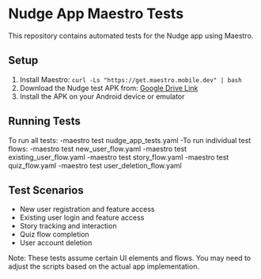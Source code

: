 # Nudge App Maestro Tests

This repository contains automated tests for the Nudge app using Maestro.

## Setup

1. Install Maestro: `curl -Ls "https://get.maestro.mobile.dev" | bash`
2. Download the Nudge test APK from: [Google Drive Link](https://drive.google.com/file/d/14DArV3YKWQFAk5w-H-4BlNCNOJNW4HEj/view?usp=sharing)
3. Install the APK on your Android device or emulator

## Running Tests

To run all tests:
-maestro test nudge_app_tests.yaml
-To run individual test flows:
  -maestro test new_user_flow.yaml
  -maestro test existing_user_flow.yaml
  -maestro test story_flow.yaml
  -maestro test quiz_flow.yaml
  -maestro test user_deletion_flow.yaml

## Test Scenarios

- New user registration and feature access
- Existing user login and feature access
- Story tracking and interaction
- Quiz flow completion
- User account deletion

Note: These tests assume certain UI elements and flows. You may need to adjust the scripts based on the actual app implementation.
